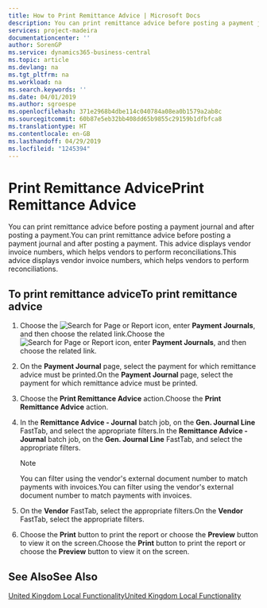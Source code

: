 ```yaml
---
title: How to Print Remittance Advice | Microsoft Docs
description: You can print remittance advice before posting a payment journal and after posting a payment. This advice displays vendor invoice numbers, which helps vendors to perform reconciliations.
services: project-madeira
documentationcenter: ''
author: SorenGP
ms.service: dynamics365-business-central
ms.topic: article
ms.devlang: na
ms.tgt_pltfrm: na
ms.workload: na
ms.search.keywords: ''
ms.date: 04/01/2019
ms.author: sgroespe
ms.openlocfilehash: 371e2968b4dbe114c040784a08ea0b1579a2ab8c
ms.sourcegitcommit: 60b87e5eb32bb408dd65b9855c29159b1dfbfca8
ms.translationtype: HT
ms.contentlocale: en-GB
ms.lasthandoff: 04/29/2019
ms.locfileid: "1245394"
---
```

# <a name="print-remittance-advice"></a><span data-ttu-id="9f62f-104">Print Remittance Advice</span><span class="sxs-lookup"><span data-stu-id="9f62f-104">Print Remittance Advice</span></span>
<span data-ttu-id="9f62f-105">You can print remittance advice before posting a payment journal and after posting a payment.</span><span class="sxs-lookup"><span data-stu-id="9f62f-105">You can print remittance advice before posting a payment journal and after posting a payment.</span></span> <span data-ttu-id="9f62f-106">This advice displays vendor invoice numbers, which helps vendors to perform reconciliations.</span><span class="sxs-lookup"><span data-stu-id="9f62f-106">This advice displays vendor invoice numbers, which helps vendors to perform reconciliations.</span></span>  

## <a name="to-print-remittance-advice"></a><span data-ttu-id="9f62f-107">To print remittance advice</span><span class="sxs-lookup"><span data-stu-id="9f62f-107">To print remittance advice</span></span>  

1.  <span data-ttu-id="9f62f-108">Choose the ![Search for Page or Report](../../media/ui-search/search_small.png "Search for Page or Report icon") icon, enter **Payment Journals**, and then choose the related link.</span><span class="sxs-lookup"><span data-stu-id="9f62f-108">Choose the ![Search for Page or Report](../../media/ui-search/search_small.png "Search for Page or Report icon") icon, enter **Payment Journals**, and then choose the related link.</span></span>  
2.  <span data-ttu-id="9f62f-109">On the **Payment Journal** page, select the payment for which remittance advice must be printed.</span><span class="sxs-lookup"><span data-stu-id="9f62f-109">On the **Payment Journal** page, select the payment for which remittance advice must be printed.</span></span>  
3.  <span data-ttu-id="9f62f-110">Choose the **Print Remittance Advice** action.</span><span class="sxs-lookup"><span data-stu-id="9f62f-110">Choose the **Print Remittance Advice** action.</span></span>  
4.  <span data-ttu-id="9f62f-111">In the **Remittance Advice - Journal** batch job, on the **Gen. Journal Line** FastTab, and select the appropriate filters.</span><span class="sxs-lookup"><span data-stu-id="9f62f-111">In the **Remittance Advice - Journal** batch job, on the **Gen. Journal Line** FastTab, and select the appropriate filters.</span></span>  

    > [!NOTE]  
    >  <span data-ttu-id="9f62f-112">You can filter using the vendor's external document number to match payments with invoices.</span><span class="sxs-lookup"><span data-stu-id="9f62f-112">You can filter using the vendor's external document number to match payments with invoices.</span></span>  

5.  <span data-ttu-id="9f62f-113">On the **Vendor** FastTab, select the appropriate filters.</span><span class="sxs-lookup"><span data-stu-id="9f62f-113">On the **Vendor** FastTab, select the appropriate filters.</span></span>  
6.  <span data-ttu-id="9f62f-114">Choose the **Print** button to print the report or choose the **Preview** button to view it on the screen.</span><span class="sxs-lookup"><span data-stu-id="9f62f-114">Choose the **Print** button to print the report or choose the **Preview** button to view it on the screen.</span></span>  

## <a name="see-also"></a><span data-ttu-id="9f62f-115">See Also</span><span class="sxs-lookup"><span data-stu-id="9f62f-115">See Also</span></span>  
[<span data-ttu-id="9f62f-116">United Kingdom Local Functionality</span><span class="sxs-lookup"><span data-stu-id="9f62f-116">United Kingdom Local Functionality</span></span>](united-kingdom-local-functionality.md)
